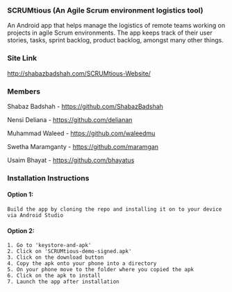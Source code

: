 ### SCRUMtious (An Agile Scrum environment logistics tool)
An Android app that helps manage the logistics of remote teams working on projects in agile Scrum environments. The app keeps track of their user stories, tasks, sprint backlog, product backlog, amongst many other things.

### Site Link
http://shabazbadshah.com/SCRUMtious-Website/

### Members
Shabaz Badshah - https://github.com/ShabazBadshah

Nensi Deliana - https://github.com/delianan

Muhammad Waleed - https://github.com/waleedmu

Swetha Maramganty - https://github.com/maramgan

Usaim Bhayat - https://github.com/bhayatus

### Installation Instructions
#### Option 1:
	Build the app by cloning the repo and installing it on to your device via Android Studio
	
#### Option 2: 
	1. Go to 'keystore-and-apk'
	2. Click on 'SCRUMtious-demo-signed.apk'
	3. Click on the download button
	4. Copy the apk onto your phone into a directory
	5. On your phone move to the folder where you copied the apk
	6. Click on the apk to install 
	7. Launch the app after installation

